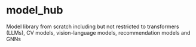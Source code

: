 # model_hub
Model library from scratch including but not restricted to transformers (LLMs), CV models, vision-language models, recommendation models and GNNs
